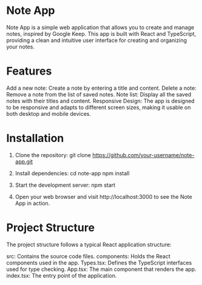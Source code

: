 # Note App
Note App is a simple web application that allows you to create and manage notes, inspired by Google Keep. This app is built with React and TypeScript, providing a clean and intuitive user interface for creating and organizing your notes.

# Features
Add a new note: Create a note by entering a title and content.
Delete a note: Remove a note from the list of saved notes.
Note list: Display all the saved notes with their titles and content.
Responsive Design: The app is designed to be responsive and adapts to different screen sizes, making it usable on both desktop and mobile devices.

# Installation
1. Clone the repository:
git clone https://github.com/your-username/note-app.git

2. Install dependencies:
cd note-app
npm install

3. Start the development server:
npm start

4. Open your web browser and visit http://localhost:3000 to see the Note App in action.

# Project Structure
The project structure follows a typical React application structure:

src: Contains the source code files.
components: Holds the React components used in the app.
Types.tsx: Defines the TypeScript interfaces used for type checking.
App.tsx: The main component that renders the app.
index.tsx: The entry point of the application.
